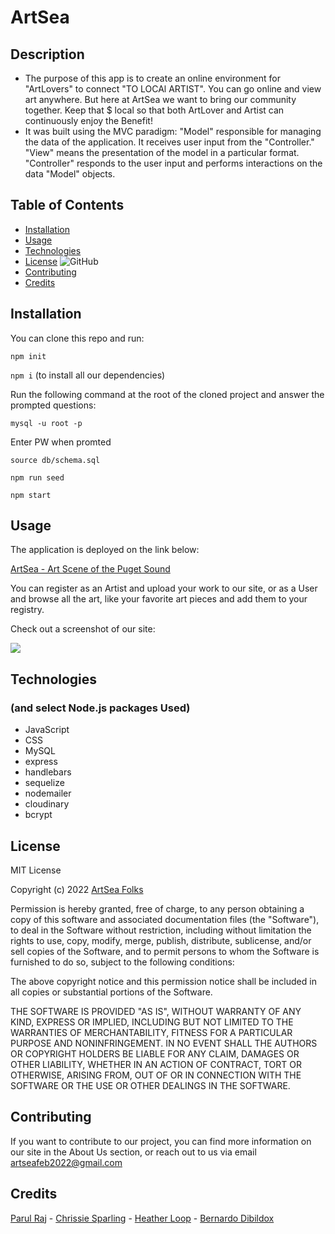 # ArtSea <ArtSea>
  
## Description  
- The purpose of this app is to create an online environment for "ArtLovers" to connect "TO LOCAl ARTIST". You can go online and view art anywhere. But here at ArtSea we want to bring our community together. Keep that $ local so that both ArtLover and Artist can continuously enjoy the Benefit!
- It was built using the MVC paradigm: "Model" responsible for managing the data of the application. It receives user input from the "Controller." "View" means the presentation of the model in a particular format. "Controller" responds to the user input and performs interactions on the data "Model" objects. 


## Table of Contents 
- [Installation](#installation)
- [Usage](#usage)
- [Technologies](#technologies)
- [License](#license)  ![GitHub](https://img.shields.io/github/license/bdibil/PNW-ArtSea)
- [Contributing](#contributing)
- [Credits](#credits)


## Installation
You can clone this repo and run:

`npm init`

`npm i` (to install all our dependencies)

Run the following command at the root of the cloned project and answer the prompted questions:

`mysql -u root -p`

Enter PW when promted

`source db/schema.sql`

`npm run seed`
  
`npm start`


## Usage    

The application is deployed on the link below:


[ArtSea - Art Scene of the Puget Sound](https://artsea-2022.herokuapp.com/)

You can register as an Artist and upload your work to our site, or as a User and browse all the art, like your favorite art pieces and add them to your registry. 

Check out a screenshot of our site: 

![](https://res.cloudinary.com/artsea/image/upload/v1644876776/ArtSea_Full_b5a9as.png)


## Technologies 
### (and select Node.js packages Used)

- JavaScript
- CSS
- MySQL
- express
- handlebars
- sequelize
- nodemailer
- cloudinary
- bcrypt


## License  
MIT License

Copyright (c)  2022  [ArtSea Folks](http://artsea-2022.herokuapp.com/)

Permission is hereby granted, free of charge, to any person obtaining a copy
of this software and associated documentation files (the "Software"), to deal
in the Software without restriction, including without limitation the rights
to use, copy, modify, merge, publish, distribute, sublicense, and/or sell
copies of the Software, and to permit persons to whom the Software is
furnished to do so, subject to the following conditions:

The above copyright notice and this permission notice shall be included in all
copies or substantial portions of the Software.

THE SOFTWARE IS PROVIDED "AS IS", WITHOUT WARRANTY OF ANY KIND, EXPRESS OR
IMPLIED, INCLUDING BUT NOT LIMITED TO THE WARRANTIES OF MERCHANTABILITY,
FITNESS FOR A PARTICULAR PURPOSE AND NONINFRINGEMENT. IN NO EVENT SHALL THE
AUTHORS OR COPYRIGHT HOLDERS BE LIABLE FOR ANY CLAIM, DAMAGES OR OTHER
LIABILITY, WHETHER IN AN ACTION OF CONTRACT, TORT OR OTHERWISE, ARISING FROM,
OUT OF OR IN CONNECTION WITH THE SOFTWARE OR THE USE OR OTHER DEALINGS IN THE
SOFTWARE.


## Contributing  
If you want to contribute to our project, you can find more information on our site in the About Us section, or reach out to us via email [artseafeb2022@gmail.com](mailto:artseafeb2022@gmail.com)


## Credits

[Parul Raj](https://github.com/sinka27) - 
[Chrissie Sparling](https://github.com/ChrissieSparling) - 
[Heather Loop](https://github.com/hloop132) - 
[Bernardo Dibildox](https://github.com/bdibil)
